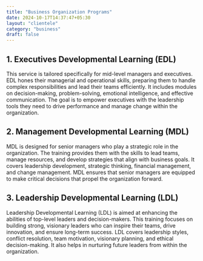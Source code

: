```yaml
---
title: "Business Organization Programs"
date: 2024-10-17T14:37:47+05:30
layout: "clientele"
category: "business"
draft: false
---
```


<!-- ## 1. People Developmental Learning (PDL)

This program focuses on enhancing the overall capabilities of individuals within an organization. It aims at personal growth, team collaboration, and aligning individual strengths with organizational goals. The training includes skill development, confidence-building, and fostering a positive work attitude. PDL helps employees grow professionally and personally, enabling them to contribute more effectively to the organization. -->

## 1. Executives Developmental Learning (EDL)

This service is tailored specifically for mid-level managers and executives. EDL hones their managerial and operational skills, preparing them to handle complex responsibilities and lead their teams efficiently. It includes modules on decision-making, problem-solving, emotional intelligence, and effective communication. The goal is to empower executives with the leadership tools they need to drive performance and manage change within the organization.

## 2. Management Developmental Learning (MDL)

MDL is designed for senior managers who play a strategic role in the organization. The training provides them with the skills to lead teams, manage resources, and develop strategies that align with business goals. It covers leadership development, strategic thinking, financial management, and change management. MDL ensures that senior managers are equipped to make critical decisions that propel the organization forward.

## 3. Leadership Developmental Learning (LDL)

Leadership Developmental Learning (LDL) is aimed at enhancing the abilities of top-level leaders and decision-makers. This training focuses on building strong, visionary leaders who can inspire their teams, drive innovation, and ensure long-term success. LDL covers leadership styles, conflict resolution, team motivation, visionary planning, and ethical decision-making. It also helps in nurturing future leaders from within the organization.
